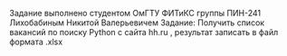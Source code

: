 Задание выполнено студентом ОмГТУ ФИТиКС группы ПИН-241 Лихобабиным Никитой Валерьевичем
Задание: Получить список вакансий по поиску Python с сайта hh.ru , результат записать в файл формата .xlsx
